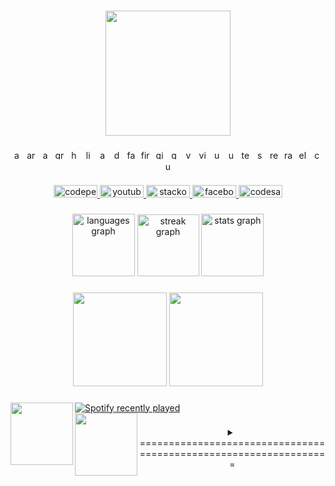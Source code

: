 
###

<div align="center">
  <img height="200" src="https://i.pinimg.com/originals/25/f5/0b/25f50bca01a360d940cf512d2b336871.gif"  />
</div>

###

<div align="center">
  <img src="https://cdn.simpleicons.org/apachecassandra/1287B1" height="15" alt="apachecassandra logo"  />
  <img width="0" />
  <img src="https://cdn.simpleicons.org/arduino/00979D" height="15" alt="arduino logo"  />
  <img width="0" />
  <img src="https://cdn.simpleicons.org/amazondynamodb/4053D6" height="15" alt="amazondynamodb logo"  />
  <img width="0" />
  <img src="https://cdn.simpleicons.org/graphql/E10098" height="15" alt="graphql logo"  />
  <img width="0" />
  <img src="https://cdn.simpleicons.org/haxe/EA8220" height="15" alt="haxe logo"  />
  <img width="0" />
  <img src="https://cdn.simpleicons.org/linux/FCC624" height="15" alt="linux logo"  />
  <img width="0" />
  <img src="https://cdn.simpleicons.org/android/3DDC84" height="15" alt="android logo"  />
  <img width="0" />
  <img src="https://cdn.simpleicons.org/docker/2496ED" height="15" alt="docker logo"  />
  <img width="0" />
  <img src="https://cdn.simpleicons.org/fastapi/009688" height="15" alt="fastapi logo"  />
  <img width="0" />
  <img src="https://cdn.simpleicons.org/firebase/FFCA28" height="15" alt="firebase logo"  />
  <img width="0" />
  <img src="https://cdn.simpleicons.org/gitlab/FC6D26" height="15" alt="gitlab logo"  />
  <img width="0" />
  <img src="https://cdn.simpleicons.org/godotengine/478CBF" height="15" alt="godot logo"  />
  <img width="0" />
  <img src="https://cdn.simpleicons.org/visualstudiocode/007ACC" height="15" alt="vscode logo"  />
  <img width="0" />
  <img src="https://cdn.simpleicons.org/visualstudio/5C2D91" height="15" alt="visualstudio logo"  />
  <img width="0" />
  <img src="https://cdn.simpleicons.org/unity/FFFFFF" height="15" alt="unity logo"  />
  <img width="0" />
  <img src="https://cdn.simpleicons.org/ubuntu/E95420" height="15" alt="ubuntu logo"  />
  <img width="0" />
  <img src="https://cdn.simpleicons.org/terraform/7B42BC" height="15" alt="terraform logo"  />
  <img width="0" />
  <img src="https://cdn.simpleicons.org/supabase/3ECF8E" height="15" alt="supabase logo"  />
  <img width="0" />
  <img src="https://cdn.simpleicons.org/react/61DAFB" height="15" alt="react logo"  />
  <img width="0" />
  <img src="https://cdn.simpleicons.org/raspberrypi/A22846" height="15" alt="raspberrypi logo"  />
  <img width="0" />
  <img src="https://cdn.simpleicons.org/electron/47848F" height="15" alt="electron logo"  />
  <img width="0" />
  <img src="https://cdn.simpleicons.org/centos/262577" height="15" alt="centos logo"  />
  <img width="0" />
  <img src="https://cdn.simpleicons.org/unrealengine/0E1128" height="15" alt="unrealengine logo"  />
</div>

###

<div align="center">
  <a href="https://codepen.io/TrungZKZ/pens/forked" target="_blank">
    <img src="https://raw.githubusercontent.com/maurodesouza/profile-readme-generator/master/src/assets/icons/social/codepen/default.svg" width="70" height="20" alt="codepen logo"  />
  </a>
  <a href="https://www.youtube.com/watch?v=dQw4w9WgXcQ&ab_channel=RickAstley" target="_blank">
    <img src="https://raw.githubusercontent.com/maurodesouza/profile-readme-generator/master/src/assets/icons/social/youtube/default.svg" width="70" height="20" alt="youtube logo"  />
  </a>
  <a href="https://stackoverflow.com/users/15458680/trung-l%c3%aa?tab=profile" target="_blank">
    <img src="https://raw.githubusercontent.com/maurodesouza/profile-readme-generator/master/src/assets/icons/social/stackoverflow/default.svg" width="70" height="20" alt="stackoverflow logo"  />
  </a>
  <a href="https://www.facebook.com/profile.php?id=100038539451953" target="_blank">
    <img src="https://raw.githubusercontent.com/maurodesouza/profile-readme-generator/master/src/assets/icons/social/facebook/default.svg" width="70" height="20" alt="facebook logo"  />
  </a>
  <a href="https://codesandbox.io/dashboard/recent?workspace=cb40c392-5dac-4277-81ac-2b232e29d9cc" target="_blank">
    <img src="https://raw.githubusercontent.com/maurodesouza/profile-readme-generator/master/src/assets/icons/social/codesandbox/default.svg" width="70" height="20" alt="codesandbox logo"  />
  </a>
</div>

###

<div align="center">
  <img src="https://github-readme-stats.vercel.app/api/top-langs?username=TrungZKZ&locale=en&hide_title=false&layout=compact&card_width=320&langs_count=5&theme=github_dark&hide_border=false&order=2" height="100" alt="languages graph"  />
  <img src="https://streak-stats.demolab.com?user=TrungZKZ&locale=en&mode=daily&theme=github_dark&hide_border=false&border_radius=5&order=3" height="99" alt="streak graph"  />
  <img src="https://github-readme-stats.vercel.app/api?username=TrungZKZ&hide_title=false&hide_rank=false&show_icons=true&include_all_commits=true&count_private=true&disable_animations=false&theme=github_dark&locale=en&hide_border=false&order=1" height="100" alt="stats graph"  />
</div>

###

<div align="center">
<img height="150" src="http://github-profile-summary-cards.vercel.app/api/cards/profile-details?username=TrungZKZ&theme=github_dark"/>
<img height="150" src="http://github-profile-summary-cards.vercel.app/api/cards/most-commit-language?username=TrungZKZ&theme=github_dark"/>
</div>

###

<div align="center">
<img height="100" align="left" src="https://media1.giphy.com/media/9B8dqzmFI0yujEjfgg/giphy.gif?cid=ecf05e47z3suf2g291d61klo1rz97gsto8e0bz707tznxuic&ep=v1_stickers_search&rid=giphy.gif&ct=s"  />
<div align="left">
  <a href="https://open.spotify.com/user/31hiehqxmxq3r7od54vfwmg3rqzy">
    <img src="https://spotify-recently-played-readme.vercel.app/api?user=31hiehqxmxq3r7od54vfwmg3rqzy&count=4" alt="Spotify recently played"  />
  </a>
</div>
<img height="100" align="left" src="https://media1.giphy.com/media/31vamYdZV5ISQ/giphy.gif?cid=ecf05e47q1gelt16g2d4xo3v9hxnmxkeapnf8o7c0hq8fg7t&ep=v1_stickers_search&rid=giphy.gif&ct=s"  />
</div>

###

<details align="center">
<summary>=================================================================</summary>

<div align="center">
  <img  height="250" src="https://media3.giphy.com/media/cqv1ehyeR4KigaiHRa/giphy.gif?cid=ecf05e470dzpik2wz0604uokvgrspsps77wa1qwdyimlzb1n&ep=v1_gifs_search&rid=giphy.gif&ct=g"  />
</div>

